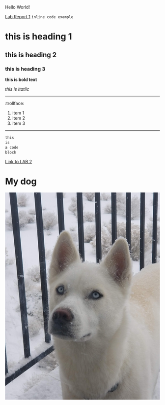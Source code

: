 Hello World!

[Lab Report 1](lab-report-1-week-2.html)
`inline code example`

# this is heading 1
## this is heading 2
### this is heading 3

**this is bold text**

*this is itatlic*

***

:trollface:
1. item 1
2. item 2
3. item 3

***

```
this 
is 
a code
block
```
[Link to LAB 2](https://docs.google.com/document/d/1Nw6gdehL-BzqjeVV1jzi_Ni4cdpx2uquLztLGTdzUdU/edit)	


# My dog
![Image](/assets/images/dog.jpg)

